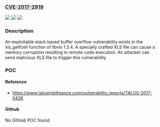 ### [CVE-2017-2919](https://cve.mitre.org/cgi-bin/cvename.cgi?name=CVE-2017-2919)
![](https://img.shields.io/static/v1?label=Product&message=libxls&color=blue)
![](https://img.shields.io/static/v1?label=Version&message=n%2Fa&color=blue)
![](https://img.shields.io/static/v1?label=Vulnerability&message=remote%20code%20execution&color=brighgreen)

### Description

An exploitable stack based buffer overflow vulnerability exists in the xls_getfcell function of libxls 1.3.4. A specially crafted XLS file can cause a memory corruption resulting in remote code execution. An attacker can send malicious XLS file to trigger this vulnerability

### POC

#### Reference
- https://www.talosintelligence.com/vulnerability_reports/TALOS-2017-0426

#### Github
No GitHub POC found.

